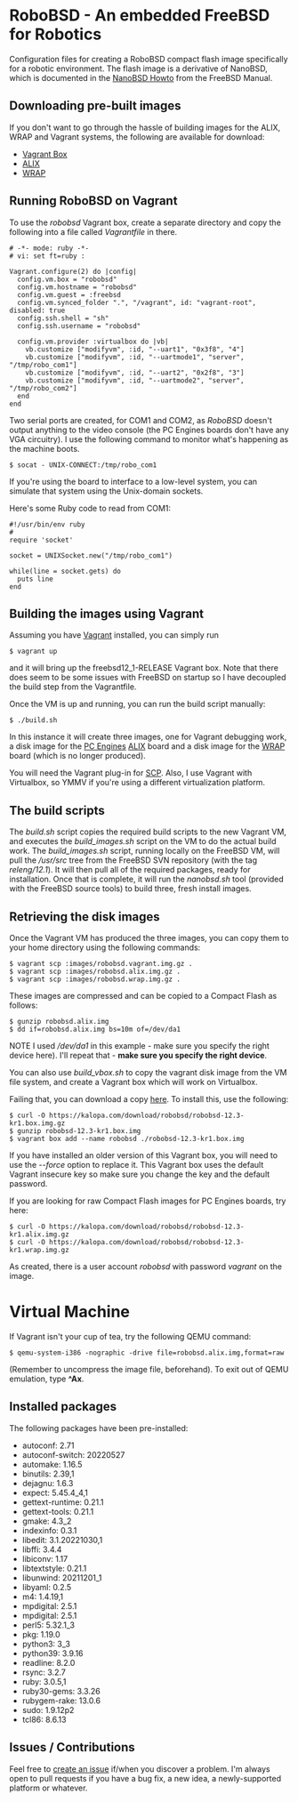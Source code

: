 # RoboBSD - An embedded FreeBSD for Robotics

Configuration files for creating a RoboBSD compact flash image
specifically for a robotic environment.
The flash image is a derivative of NanoBSD,
which is documented in the
[NanoBSD Howto](https://www.freebsd.org/doc/en/articles/nanobsd/howto.html)
from the FreeBSD Manual.

## Downloading pre-built images

If you don't want to go through the hassle of building images for the ALIX,
WRAP and Vagrant systems, the following are available for download:

* [Vagrant Box](https://kalopa.com/download/robobsd/robobsd-12.3-kr1.box.gz)
* [ALIX](https://kalopa.com/download/robobsd/robobsd-12.3-kr1.alix.img.gz)
* [WRAP](https://kalopa.com/download/robobsd/robobsd-12.3-kr1.wrap.img.gz)

## Running RoboBSD on Vagrant

To use the *robobsd* Vagrant box, create a separate directory and copy the
following into a file called _Vagrantfile_ in there.

    # -*- mode: ruby -*-
    # vi: set ft=ruby :

    Vagrant.configure(2) do |config|
      config.vm.box = "robobsd"
      config.vm.hostname = "robobsd"
      config.vm.guest = :freebsd
      config.vm.synced_folder ".", "/vagrant", id: "vagrant-root", disabled: true
      config.ssh.shell = "sh"
      config.ssh.username = "robobsd"

      config.vm.provider :virtualbox do |vb|
        vb.customize ["modifyvm", :id, "--uart1", "0x3f8", "4"]
        vb.customize ["modifyvm", :id, "--uartmode1", "server", "/tmp/robo_com1"]
        vb.customize ["modifyvm", :id, "--uart2", "0x2f8", "3"]
        vb.customize ["modifyvm", :id, "--uartmode2", "server", "/tmp/robo_com2"]
      end
    end

Two serial ports are created, for COM1 and COM2, as *RoboBSD* doesn't output anything to
the video console (the PC Engines boards don't have any VGA circuitry).
I use the following command to monitor what's happening as the machine boots.

    $ socat - UNIX-CONNECT:/tmp/robo_com1 

If you're using the board to interface to a low-level system, you can simulate that
system using the Unix-domain sockets.

Here's some Ruby code to read from COM1:

    #!/usr/bin/env ruby
    #
    require 'socket'

    socket = UNIXSocket.new("/tmp/robo_com1")

    while(line = socket.gets) do
      puts line
    end

## Building the images using Vagrant

Assuming you have [Vagrant](https://www.vagrantup.com/)
installed, you can simply run

    $ vagrant up

and it will bring up the freebsd12\_1-RELEASE Vagrant box.
Note that there does seem to be some issues with FreeBSD on startup so
I have decoupled the build step from the Vagrantfile.

Once the VM is up and running, you can run the build script manually:

    $ ./build.sh

In this instance it will create three images, one for Vagrant debugging work,
a disk image for the
[PC Engines](http://pcengines.ch/)
[ALIX](http://pcengines.ch/alix.htm) board and a disk image for the
[WRAP](http://pcengines.ch/wrap.htm) board (which is no longer produced).

You will need the Vagrant plug-in for
[SCP](https://github.com/invernizzi/vagrant-scp).
Also, I use Vagrant with Virtualbox, so YMMV if you're using
a different virtualization platform.

## The build scripts

The *build.sh* script copies the required build scripts to the new
Vagrant VM, and executes the *build_images.sh* script on the VM to do
the actual build work.
The *build_images.sh* script, running locally on the FreeBSD VM,
will pull the */usr/src* tree from the FreeBSD SVN repository
(with the tag *releng/12.1*).
It will then pull all of the required packages, ready for installation.
Once that is complete, it will run the *nanobsd.sh* tool (provided
with the FreeBSD source tools) to build three, fresh install images.

## Retrieving the disk images

Once the Vagrant VM has produced the three images,
you can copy them to your home directory using the following commands:

    $ vagrant scp :images/robobsd.vagrant.img.gz .
    $ vagrant scp :images/robobsd.alix.img.gz .
    $ vagrant scp :images/robobsd.wrap.img.gz .

These images are compressed and can be copied to a Compact Flash as follows:

    $ gunzip robobsd.alix.img
    $ dd if=robobsd.alix.img bs=10m of=/dev/da1

NOTE I used */dev/da1* in this example - make sure you specify the right device here).
I'll repeat that - **make sure you specify the right device**.

You can also use *build_vbox.sh* to copy the vagrant disk image from the VM file system,
and create a Vagrant box which will work on Virtualbox.

Failing that, you can download a copy
[here](https://kalopa.com/download/robobsd/robobsd-12.3-kr1.box.img.gz).
To install this, use the following:

    $ curl -O https://kalopa.com/download/robobsd/robobsd-12.3-kr1.box.img.gz
    $ gunzip robobsd-12.3-kr1.box.img
    $ vagrant box add --name robobsd ./robobsd-12.3-kr1.box.img

If you have installed an older version of this Vagrant box,
you will need to use the _--force_ option to replace it.
This Vagrant box uses the default Vagrant insecure key so make sure you change the key and
the default password.

If you are looking for raw Compact Flash images for PC Engines boards, try here:

    $ curl -O https://kalopa.com/download/robobsd/robobsd-12.3-kr1.alix.img.gz
    $ curl -O https://kalopa.com/download/robobsd/robobsd-12.3-kr1.wrap.img.gz

As created, there is a user account _robobsd_ with password _vagrant_ on the image.

# Virtual Machine

If Vagrant isn't your cup of tea, try the following QEMU command:

    $ qemu-system-i386 -nographic -drive file=robobsd.alix.img,format=raw

(Remember to uncompress the image file, beforehand).
To exit out of QEMU emulation, type **^Ax**.

## Installed packages

The following packages have been pre-installed:

* autoconf: 2.71
* autoconf-switch: 20220527
* automake: 1.16.5
* binutils: 2.39,1
* dejagnu: 1.6.3
* expect: 5.45.4\_4,1
* gettext-runtime: 0.21.1
* gettext-tools: 0.21.1
* gmake: 4.3\_2
* indexinfo: 0.3.1
* libedit: 3.1.20221030,1
* libffi: 3.4.4
* libiconv: 1.17
* libtextstyle: 0.21.1
* libunwind: 20211201\_1
* libyaml: 0.2.5
* m4: 1.4.19,1
* mpdigital: 2.5.1
* mpdigital: 2.5.1
* perl5: 5.32.1\_3
* pkg: 1.19.0
* python3: 3\_3
* python39: 3.9.16
* readline: 8.2.0
* rsync: 3.2.7
* ruby: 3.0.5,1
* ruby30-gems: 3.3.26
* rubygem-rake: 13.0.6
* sudo: 1.9.12p2
* tcl86: 8.6.13

## Issues / Contributions

Feel free to
[create an issue](https://github.com/kalopa/robobsd/issues/new)
if/when you discover a problem.
I'm always open to pull requests if you have a bug fix, a new idea, a newly-supported platform
or whatever.
